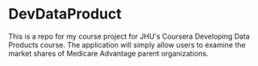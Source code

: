 # DevDataProduct
This is a repo for my course project for JHU's Coursera Developing Data Products course. The application will simply allow users to examine the market shares of Medicare Advantage parent organizations.
